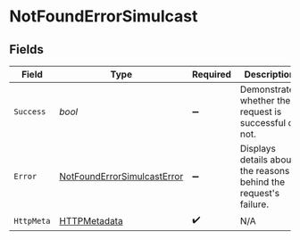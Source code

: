 # NotFoundErrorSimulcast


## Fields

| Field                                                                                 | Type                                                                                  | Required                                                                              | Description                                                                           |
| ------------------------------------------------------------------------------------- | ------------------------------------------------------------------------------------- | ------------------------------------------------------------------------------------- | ------------------------------------------------------------------------------------- |
| `Success`                                                                             | *bool*                                                                                | :heavy_minus_sign:                                                                    | Demonstrates whether the request is successful or not.                                |
| `Error`                                                                               | [NotFoundErrorSimulcastError](../../Models/Components/NotFoundErrorSimulcastError.md) | :heavy_minus_sign:                                                                    | Displays details about the reasons behind the request's failure.                      |
| `HttpMeta`                                                                            | [HTTPMetadata](../../Models/Components/HTTPMetadata.md)                               | :heavy_check_mark:                                                                    | N/A                                                                                   |